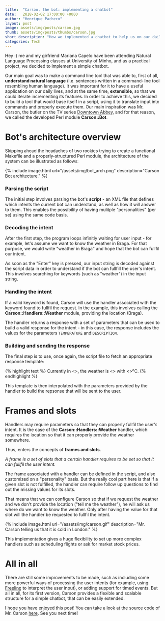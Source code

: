 ```yaml
---
title:  "Carson, the bot: implementing a chatbot"
date:   2018-02-02 17:00:00 +0000
author: "Henrique Pacheco"
layout: post
image: assets/img/posts/carson.jpg
thumb: assets/img/posts/thumbs/carson.jpg
short_description: "How we implemented a chatbot to help us on our daily tasks."
categories: Tech
---
```



Hey :) me and my girfriend Mariana Capelo have been attending Natural Language Processing classes at University of Minho, and as a practical project, we decided to implement a simple chatbot.

Our main goal was to make a command line tool that was able to, first of all, **understand natural language** (i.e. sentences written in a command-line tool resembling human language). It was important for it to have a useful application on our daily lives, and at the same time, **extensible**, so that we could iterate incrementing its features. In order to achieve this, we decided to build a tool that would base itself in a script, using it to translate input into commands and properly execute them. Our main inspiration was Mr. Carson, the butler on the TV series [Downtown Abbey][downtown-link], and for that reason, we called the developed Perl module **Carson::Bot**.


# Bot's architecture overview

Skipping ahead the headaches of two rookies trying to create a functional Makefile and a properly-structured Perl module, the architecture of the system can be illustrated as follows:

{% include image.html url="/assets/img/bot_arch.png" description="Carson Bot architecture." %}


### Parsing the script

The initial step involves parsing the bot's **script** - an XML file that defines which intents the current bot can understand, as well as how it will answer to them. This enables the possibility of having mulitple "personalities" (per se) using the same code basis.


### Decoding the intent

After the first step, the program loops infinitly waiting for user input - for example, let's assume we want to know the weather in Braga. For that purpose, we would write "weather in Braga" and hope that the bot can fullfil our intent.

As soon as the "Enter" key is pressed, our input string is decoded against the script data in order to understand if the bot can fullfill the user's intent. This involves searching for keywords (such as "weather") in the input string.


### Handling the intent

If a valid keyword is found, Carson will use the handler associated with the keyword found to fullfil the request. In the example, this involves calling the **Carson::Handlers::Weather** module, providing the location (Braga).

The handler returns a response with a set of parameters that can be used to build a valid response for the intent - in this case, the response includes the values for the parameters `TEMPERATURE` and `DESCRIPTION`.


### Building and sending the response

The final step is to use, once again, the script file to fetch an appropriate response template:

{% highlight text %}
Currently in <<LOCATION>>, the weather is <<DESCRIPTION>> with <<TEMPERATURE>>ºC.
{% endhighlight %}

This template is then interpolated with the parameters provided by the handler to build the repsonse that will be sent to the user.


# Frames and slots

Handlers may require parameters so that they can properly fullfil the user's intent. It is the case of the **Carson::Handlers::Weather** handler, which requires the location so that it can properly provide the weather somewhere.

Thus, enters the concepts of **frames and slots**.

*A frame is a set of slots that a certain handler requires to be set so that it can fullfil the user intent.*

The frame associated with a handler can be defined in the script, and also customized on a "personality" basis. But the really cool part here is that if a given slot is not fulfilled, the handler can require follow up questions to find out the missing values for its slots.

That means that we can configure Carson so that if we request the weather and we don't provide the location ("tell me the weather"), he will ask us where do we want to know the weather. Only after having the value for that slot will the handler be requested to fullfil the intent.

{% include image.html url="/assets/img/carson.gif" description="Mr. Carson telling us that it is cold in London." %}

This implementation gives a huge flexibility to set up more complex handlers such as scheduling flights or ask for market stock prices.


# All in all

There are still some improvements to be made, such as including some more powerful ways of processing the user intents (for example, using [Freeling][freeling-link] to interpret the user input), or adding support for timed events. But all in all, for its first version, Carson provides a flexible and scalable structure for a simple chatbot, that can be easily extended.

I hope you have enjoyed this post! You can take a look at the source code of Mr. Carson [here][bitbucket-link]. See you next time!

[freeling-link]: http://nlp.lsi.upc.edu/freeling/node/1
[bitbucket-link]: https://bitbucket.org/marianacapelo/spln/src/3a48aceb6c14fb4559a4f78b7b3b5db904218cae/pl2/?at=master
[downtown-link]: http://www.imdb.com/title/tt1606375/